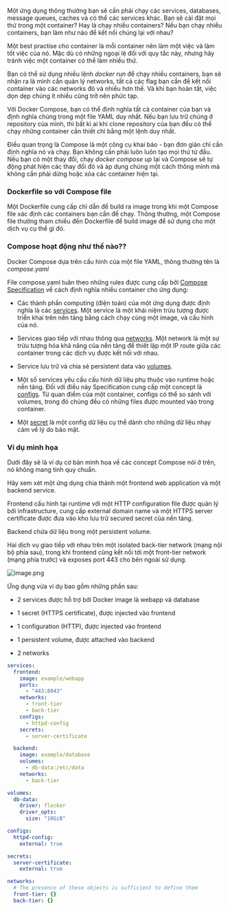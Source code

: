 Một ứng dụng thông thường bạn sẽ cần phải chạy các services, databases, message queues, caches và có thể các services khác. Bạn sẽ cài đặt mọi thứ trong một container? Hay là chạy nhiều containers? Nếu bạn chạy nhiều containers, bạn làm như nào để kết nối chúng lại với nhau?

Một best practise cho container là mỗi container nên làm một việc và làm tốt việc của nó. Mặc dù có những ngoại lệ đối với quy tắc này, nhưng hãy tránh việc một container có thể làm nhiều thứ.

Bạn có thể sử dụng nhiều lệnh _docker run_ để chạy nhiều containers, bạn sẽ nhận ra là mình cần quản lý networks, tất cả các flag bạn cần để kết nối container vào các networks đó và nhiều hơn thế. Và khi bạn hoàn tất, việc dọn dẹp chúng ít nhiều cũng trở nên phức tạp.

Với Docker Compose, bạn có thể định nghĩa tất cả container của bạn và định nghĩa chúng trong một file YAML duy nhất. Nếu bạn lưu trữ chúng ở repository của mình, thì bất kì ai khi clone repository của bạn đều có thể chạy những container cần thiết chỉ bằng một lệnh duy nhất.

Điều quan trọng là Compose là một công cụ khai báo - bạn đơn giản chỉ cần định nghĩa nó và chạy. Bạn không cần phải luôn luôn tạo mọi thứ từ đầu. Nếu bạn có một thay đổi, chạy _docker compose up_ lại và Compose sẽ tự động phát hiện các thay đổi đó và áp dụng chúng một cách thông minh mà không cần phải dừng hoặc xóa các container hiện tại.

### Dockerfile so với Compose file

Một Dockerfile cung cấp chỉ dẫn để build ra image trong khi một Compose file xác định các containers bạn cần để chạy. Thông thường, một Compose file thường tham chiếu đến Dockerfile để build image để sử dụng cho một dịch vụ cụ thể gì đó.

### Compose hoạt động như thế nào??

Docker Compose dựa trên cấu hình của một file YAML, thông thường tên là _compose.yaml_

File compose.yaml tuân theo những rules được cung cấp bởi [Compose Specification](https://docs.docker.com/compose/compose-file/) về cách định nghĩa nhiều container cho ứng dụng:

- Các thành phần computing (điện toán) của một ứng dụng được định nghĩa là các [services](). Một service là một khái niệm trừu tượng được triển khai trên nền tảng bằng cách chạy cùng một image, và cấu hình của nó.

- Services giao tiếp với nhau thông qua [networks](). Một network là một sự trừu tượng hóa khả năng của nền tảng để thiết lập một IP route giữa các container trong các dịch vụ được kết nối với nhau.

- Service lưu trữ và chia sẻ persistent data vào [volumes]().

- Một số services yêu cấu cấu hình dữ liệu phụ thuộc vào runtime hoặc nền tảng. Đối với điều này Specification cung cấp một concept là [configs](). Từ quan điểm của một container, configs có thể so sánh với volumes, trong đó chúng đều có những files được mounted vào trong container.

- Một [secret]() là một config dữ liệu cụ thể dành cho những dữ liệu nhạy cảm về lý do bảo mật.

### Ví dụ minh họa

Dưới đây sẽ là ví dụ cơ bản minh họa về các concept Compose nói ở trên, nó không mang tính quy chuẩn.

Hãy xem xét một ứng dụng chia thành một frontend web application và một backend service.

Frontend cấu hình tại runtime với một HTTP configuration file được quản lý bởi infrastructure, cung cấp external domain name và một HTTPS server certificate được đưa vào kho lưu trữ secured secret của nền tảng.

Backend chứa dữ liệu trong một persistent volume.

Hai dịch vụ giao tiếp với nhau trên một isolated back-tier network (mạng nội bộ phía sau), trong khi frontend cũng kết nối tới một front-tier network (mạng phía trước) và exposes port 443 cho bên ngoài sử dụng.

![image.png](https://docs.docker.com/compose/images/compose-application.webp)

Ứng dụng vừa ví dụ bao gồm những phần sau:

* 2 services được hỗ trợ bởi Docker image là webapp và database

* 1 secret (HTTPS certificate), được injected vào frontend

* 1 configuration (HTTP), được injected vào frontend

* 1 persistent volume, được attached vào backend

* 2 networks


```yaml
services:
  frontend:
    image: example/webapp
    ports:
      - "443:8043"
    networks:
      - front-tier
      - back-tier
    configs:
      - httpd-config
    secrets:
      - server-certificate

  backend:
    image: example/database
    volumes:
      - db-data:/etc/data
    networks:
      - back-tier

volumes:
  db-data:
    driver: flocker
    driver_opts:
      size: "10GiB"

configs:
  httpd-config:
    external: true

secrets:
  server-certificate:
    external: true

networks:
  # The presence of these objects is sufficient to define them
  front-tier: {}
  back-tier: {}
```


 
